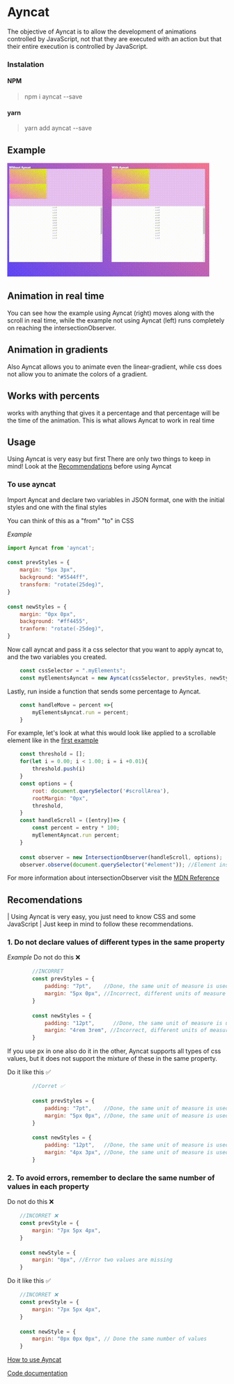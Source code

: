# Ayncat

The objective of Ayncat is to allow the development of animations controlled by JavaScript,
not that they are executed with an action but that their entire execution is controlled by JavaScript.

### Instalation

#### NPM

> npm i ayncat --save

#### yarn

> yarn add ayncat --save

## Example

![image](example.gif)

## Animation in real time

You can see how the example using Ayncat (right) moves along with the scroll in real time,
while the example not using Ayncat (left) runs completely on reaching the intersectionObserver.

## Animation in gradients

Also Ayncat allows you to animate even the linear-gradient,
while css does not allow you to animate the colors of a gradient.

## Works with percents

works with anything that gives it a percentage and that percentage will be the time of the animation.
This is what allows Ayncat to work in real time

## Usage

Using Ayncat is very easy but first
There are only two things to keep in mind!
Look at the [Recommendations](#recomendations) before using Ayncat

### To use ayncat

Import Ayncat and declare two variables in JSON format,
one with the initial styles and one with the final styles

You can think of this as a "from" "to" in CSS

_Example_

```JavaScript
import Ayncat from 'ayncat';

const prevStyles = {
    margin: "5px 3px",
    background: "#5544ff",
    transform: "rotate(25deg)",
}

const newStyles = {
    margin: "0px 0px",
    background: "#ff4455",
    tranform: "rotate(-25deg)",
}
```

Now call ayncat and pass it a css selector that you want to apply ayncat to,
and the two variables you created.

```JavaScript
    const cssSelector = ".myElements";
    const myElementsAyncat = new Ayncat(cssSelector, prevStyles, newStyles);
```

Lastly, run inside a function that sends some percentage to Ayncat.

```JavaScript
    const handleMove = percent =>{
        myElementsAyncat.run = percent;
    }
```

For example, let's look at what this would look like
applied to a scrollable element like in the [first example](#example)

```JavaScript
    const threshold = [];
    for(let i = 0.00; i < 1.00; i = i +0.01){
        threshold.push(i)
    }
    const options = {
        root: document.querySelector('#scrollArea'),
        rootMargin: "0px",
        threshold,
    }
    const handleScroll = ([entry])=> {
        const percent = entry * 100;
        myElementAyncat.run percent;
    }

    const observer = new IntersectionObserver(handleScroll, options);
    observer.observe(document.querySelector("#element")); //Element inside the scroll area
```

For more information about intersectionObserver visit the [MDN Reference](https://developer.mozilla.org/en-US/docs/Web/API/Intersection_Observer_API)

## Recomendations

| Using Ayncat is very easy, you just need to know CSS and some JavaScript
| Just keep in mind to follow these recommendations.

### 1. Do not declare values ​​of different types in the same property

_Example_
Do not do this ❌

```JavaScript
        //INCORRET
        const prevStyles = {
            padding: "7pt",    //Done, the same unit of measure is used in both styles
            margin: "5px 0px", //Incorrect, different units of measure were used
        }

        const newStyles = {
            padding: "12pt",      //Done, the same unit of measure is used in both styles
            margin: "4rem 3rem", //Incorrect, different units of measure were used
        }

```

If you use px in one also do it in the other, Ayncat supports all types of css values,
but it does not support the mixture of these in the same property.

Do it like this ✅

```JavaScript
        //Corret ✅

        const prevStyles = {
            padding: "7pt",    //Done, the same unit of measure is used in both styles
            margin: "5px 0px", //Done, the same unit of measure is used in both styles
        }

        const newStyles = {
            padding: "12pt",   //Done, the same unit of measure is used in both styles
            margin: "4px 3px", //Done, the same unit of measure is used in both styles
        }
```

### 2. To avoid errors, remember to declare the same number of values in each property

Do not do this ❌

```JavaScript
    //INCORRET ❌
    const prevStyle = {
        margin: "7px 5px 4px",
    }

    const newStyle = {
        margin: "0px", //Error two values are missing
    }
```

Do it like this ✅

```JavaScript
    //INCORRET ❌
    const prevStyle = {
        margin: "7px 5px 4px",
    }

    const newStyle = {
        margin: "0px 0px 0px", // Done the same number of values
    }
```

[How to use Ayncat](#usage)

[Code documentation](https://garruxx.github.io/ayncat/)
